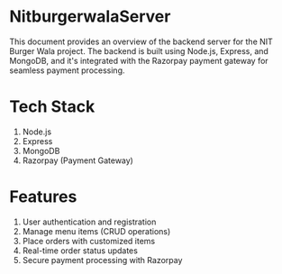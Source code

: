 # NitburgerwalaServer
 
 This document provides an overview of the backend server for the NIT Burger Wala project. The backend is built using Node.js, Express, and MongoDB, and it's integrated with the Razorpay payment gateway for seamless payment processing.

# Tech Stack
1. Node.js
2. Express
3. MongoDB
4. Razorpay (Payment Gateway)

# Features
1. User authentication and registration
2. Manage menu items (CRUD operations)
3. Place orders with customized items
4. Real-time order status updates
5. Secure payment processing with Razorpay
